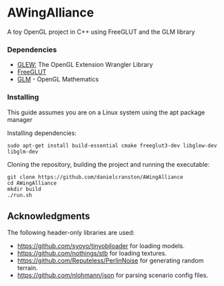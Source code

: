 # AWingAlliance

A toy OpenGL project in C++ using FreeGLUT and the GLM library

### Dependencies


* [GLEW:](http://glew.sourceforge.net/) The OpenGL Extension Wrangler Library
* [FreeGLUT](http://freeglut.sourceforge.net/)
* [GLM](https://glm.g-truc.net/0.9.9/index.html) - OpenGL Mathematics


### Installing

This guide assumes you are on a Linux system using the apt package manager

Installing dependencies:

```
sudo apt-get install build-essential cmake freeglut3-dev libglew-dev libglm-dev
```

Cloning the repository, building the project and running the executable:

```
git clone https://github.com/danielcranston/AWingAlliance
cd AWingAlliance
mkdir build
./run.sh
```

## Acknowledgments

The following header-only libraries are used:

* https://github.com/syoyo/tinyobjloader for loading models.
* https://github.com/nothings/stb for loading textures.
* https://github.com/Reputeless/PerlinNoise for generating random terrain.
* https://github.com/nlohmann/json for parsing scenario config files.